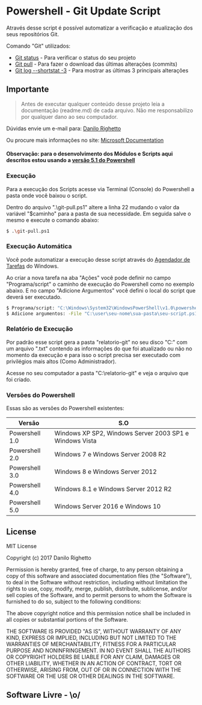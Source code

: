 # Powershell - Git Update Script

Através desse script é possível automatizar a verificação e atualização dos seus repositórios Git.

Comando "Git" utilizados:
  - [Git status](https://git-scm.com/docs/git-status) - Para verificar o status do seu projeto
  - [Git pull](https://git-scm.com/docs/git-pull) - Para fazer o download das últimas alterações (commits)
  - [Git log --shortstat -3](https://git-scm.com/docs/git-log) - Para mostrar as últimas 3 principais alterações

Importante
----

> Antes de executar qualquer conteúdo desse projeto leia a documentação (readme.md) de cada arquivo. Não me responsabilizo por qualquer dano ao seu computador.

Dúvidas envie um e-mail para: [Danilo Righetto](mailto:danilonewtrue@gmail.com)

Ou procure mais informações no site: [Microsoft Documentation](https://docs.microsoft.com/pt-br/powershell/scripting/getting-started/getting-started-with-windows-powershell?view=powershell-5.1)


#### Observação: para o desenvolvimento dos Módulos e Scripts aqui descritos estou usando a [versão 5.1 do Powershell]()

### Execução

Para a execução dos Scripts acesse via Terminal (Console) do Powershell a pasta onde você baixou o script.

Dentro do arquivo ".\git-pull.ps1" altere a linha 22 mudando o valor da variável "$caminho" para a pasta de sua necessidade. Em seguida salve o mesmo e execute o comando abaixo:

```sh
$ .\git-pull.ps1
```

### Execução Automática

Você pode automatizar a execução desse script através do [Agendador de Tarefas]() do Windows.

Ao criar a nova tarefa na aba "Ações" você pode definir no campo "Programa/script" o caminho de execução do Powershell como no exemplo abaixo. E no campo "Adicione Argumentos" você defini o local do script que deverá ser executado.

```sh
$ Programa/script: "C:\Windows\System32\WindowsPowerShell\v1.0\powershell.exe"
$ Adicione argumentos: -File "C:\user\seu-nome\sua-pasta\seu-script.ps1"
```

### Relatório de Execução

Por padrão esse script gera a pasta "relatorio-git" no seu disco "C:\" com um arquivo ".txt" contendo as informações do que foi atualizado ou não no momento da execução e para isso o script precisa ser executado com privilégios mais altos (Como Administrador).

Acesse no seu computador a pasta "C:\relatorio-git\" e veja o arquivo que foi criado.

### Versões do Powershell

Essas são as versões do Powershell existentes:

| Versão | S.O |
| ------ | ------ |
| Powershell 1.0 | Windows XP SP2, Windows Server 2003 SP1 e Windows Vista |
| Powershell 2.0 | Windows 7 e Windows Server 2008 R2 |
| Powershell 3.0 | Windows 8 e Windows Server 2012 |
| Powershell 4.0 | Windows 8.1 e Windows Server 2012 R2 |
| Powershell 5.0 | Windows Server 2016 e Windows 10 |


License
----

MIT License

Copyright (c) 2017 Danilo Righetto

Permission is hereby granted, free of charge, to any person obtaining a copy
of this software and associated documentation files (the "Software"), to deal
in the Software without restriction, including without limitation the rights
to use, copy, modify, merge, publish, distribute, sublicense, and/or sell
copies of the Software, and to permit persons to whom the Software is
furnished to do so, subject to the following conditions:

The above copyright notice and this permission notice shall be included in all
copies or substantial portions of the Software.

THE SOFTWARE IS PROVIDED "AS IS", WITHOUT WARRANTY OF ANY KIND, EXPRESS OR
IMPLIED, INCLUDING BUT NOT LIMITED TO THE WARRANTIES OF MERCHANTABILITY,
FITNESS FOR A PARTICULAR PURPOSE AND NONINFRINGEMENT. IN NO EVENT SHALL THE
AUTHORS OR COPYRIGHT HOLDERS BE LIABLE FOR ANY CLAIM, DAMAGES OR OTHER
LIABILITY, WHETHER IN AN ACTION OF CONTRACT, TORT OR OTHERWISE, ARISING FROM,
OUT OF OR IN CONNECTION WITH THE SOFTWARE OR THE USE OR OTHER DEALINGS IN THE
SOFTWARE.


Software Livre - \o/
----

[//]: # (These are reference links used in the body of this note and get stripped out when the markdown processor does its job. There is no need to format nicely because it shouldn't be seen. Thanks SO - http://stackoverflow.com/questions/4823468/store-comments-in-markdown-syntax)


   [dill]: <https://github.com/joemccann/dillinger>
   [dillinger]: <https://dillinger.io/>
   [git-repo-url]: <https://github.com/joemccann/dillinger.git>
